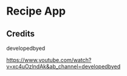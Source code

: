 # Recipe App

## Credits

developedbyed

<https://www.youtube.com/watch?v=xc4uOzlndAk&ab_channel=developedbyed>